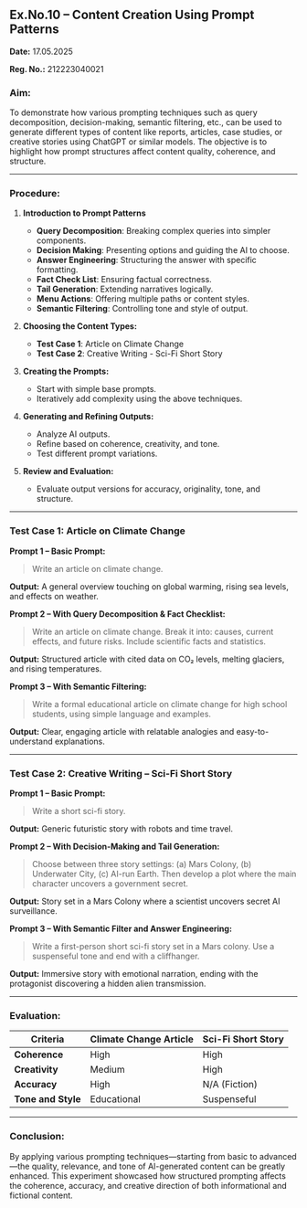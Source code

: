 ## **Ex.No.10 – Content Creation Using Prompt Patterns**

**Date:** 17.05.2025

**Reg. No.:** 212223040021

### **Aim:**

To demonstrate how various prompting techniques such as query decomposition, decision-making, semantic filtering, etc., can be used to generate different types of content like reports, articles, case studies, or creative stories using ChatGPT or similar models. The objective is to highlight how prompt structures affect content quality, coherence, and structure.

---

### **Procedure:**

1. **Introduction to Prompt Patterns**

   * **Query Decomposition**: Breaking complex queries into simpler components.
   * **Decision Making**: Presenting options and guiding the AI to choose.
   * **Answer Engineering**: Structuring the answer with specific formatting.
   * **Fact Check List**: Ensuring factual correctness.
   * **Tail Generation**: Extending narratives logically.
   * **Menu Actions**: Offering multiple paths or content styles.
   * **Semantic Filtering**: Controlling tone and style of output.

2. **Choosing the Content Types:**

   * **Test Case 1**: Article on Climate Change
   * **Test Case 2**: Creative Writing - Sci-Fi Short Story

3. **Creating the Prompts:**

   * Start with simple base prompts.
   * Iteratively add complexity using the above techniques.

4. **Generating and Refining Outputs:**

   * Analyze AI outputs.
   * Refine based on coherence, creativity, and tone.
   * Test different prompt variations.

5. **Review and Evaluation:**

   * Evaluate output versions for accuracy, originality, tone, and structure.

---

### **Test Case 1: Article on Climate Change**

**Prompt 1 – Basic Prompt:**

> Write an article on climate change.

**Output:** A general overview touching on global warming, rising sea levels, and effects on weather.

**Prompt 2 – With Query Decomposition & Fact Checklist:**

> Write an article on climate change. Break it into: causes, current effects, and future risks. Include scientific facts and statistics.

**Output:** Structured article with cited data on CO₂ levels, melting glaciers, and rising temperatures.

**Prompt 3 – With Semantic Filtering:**

> Write a formal educational article on climate change for high school students, using simple language and examples.

**Output:** Clear, engaging article with relatable analogies and easy-to-understand explanations.

---

### **Test Case 2: Creative Writing – Sci-Fi Short Story**

**Prompt 1 – Basic Prompt:**

> Write a short sci-fi story.

**Output:** Generic futuristic story with robots and time travel.

**Prompt 2 – With Decision-Making and Tail Generation:**

> Choose between three story settings: (a) Mars Colony, (b) Underwater City, (c) AI-run Earth. Then develop a plot where the main character uncovers a government secret.

**Output:** Story set in a Mars Colony where a scientist uncovers secret AI surveillance.

**Prompt 3 – With Semantic Filter and Answer Engineering:**

> Write a first-person short sci-fi story set in a Mars colony. Use a suspenseful tone and end with a cliffhanger.

**Output:** Immersive story with emotional narration, ending with the protagonist discovering a hidden alien transmission.

---

### **Evaluation:**

| Criteria           | Climate Change Article | Sci-Fi Short Story |
| ------------------ | ---------------------- | ------------------ |
| **Coherence**      | High                   | High               |
| **Creativity**     | Medium                 | High               |
| **Accuracy**       | High                   | N/A (Fiction)      |
| **Tone and Style** | Educational            | Suspenseful        |

---

### **Conclusion:**

By applying various prompting techniques—starting from basic to advanced—the quality, relevance, and tone of AI-generated content can be greatly enhanced. This experiment showcased how structured prompting affects the coherence, accuracy, and creative direction of both informational and fictional content.
